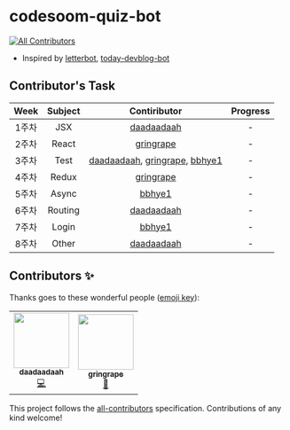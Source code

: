 # codesoom-quiz-bot
<!-- ALL-CONTRIBUTORS-BADGE:START - Do not remove or modify this section -->
[![All Contributors](https://img.shields.io/badge/all_contributors-2-orange.svg?style=flat-square)](#contributors-)
<!-- ALL-CONTRIBUTORS-BADGE:END -->

- Inspired by [letterbot](https://github.com/cjaewon/letterbot), [today-devblog-bot](https://github.com/techinpark/today-devblog-bot)

## Contributor's Task

|Week|Subject|Contiributor|Progress|
|:--:|:--:|:--:|:--:|
|1주차|JSX|[daadaadaah](https://github.com/daadaadaah)|-|
|2주차|React|[gringrape](https://github.com/gringrape)|-|
|3주차|Test|[daadaadaah](https://github.com/daadaadaah), [gringrape](https://github.com/gringrape), [bbhye1](https://github.com/bbhye1)|-|
|4주차|Redux|[gringrape](https://github.com/gringrape)|-|
|5주차|Async|[bbhye1](https://github.com/bbhye1)|-|
|6주차|Routing|[daadaadaah](https://github.com/daadaadaah)|-|
|7주차|Login|[bbhye1](https://github.com/bbhye1)|-|
|8주차|Other|[daadaadaah](https://github.com/daadaadaah)|-|

## Contributors ✨

Thanks goes to these wonderful people ([emoji key](https://allcontributors.org/docs/en/emoji-key)):

<!-- ALL-CONTRIBUTORS-LIST:START - Do not remove or modify this section -->
<!-- prettier-ignore-start -->
<!-- markdownlint-disable -->
<table>
  <tr>
    <td align="center"><a href="https://github.com/daadaadaah"><img src="https://avatars0.githubusercontent.com/u/60481383?v=4?s=100" width="100px;" alt=""/><br /><sub><b>daadaadaah</b></sub></a><br /><a href="https://github.com/daadaadaah/codesoom-quiz-bot/commits?author=daadaadaah" title="Code">💻</a></td>
    <td align="center"><a href="https://velog.io/@gringrape200"><img src="https://avatars3.githubusercontent.com/u/53764714?v=4?s=100" width="100px;" alt=""/><br /><sub><b>gringrape</b></sub></a><br /><a href="#data-gringrape" title="Data">🔣</a></td>
  </tr>
</table>

<!-- markdownlint-restore -->
<!-- prettier-ignore-end -->

<!-- ALL-CONTRIBUTORS-LIST:END -->

This project follows the [all-contributors](https://github.com/all-contributors/all-contributors) specification. Contributions of any kind welcome!